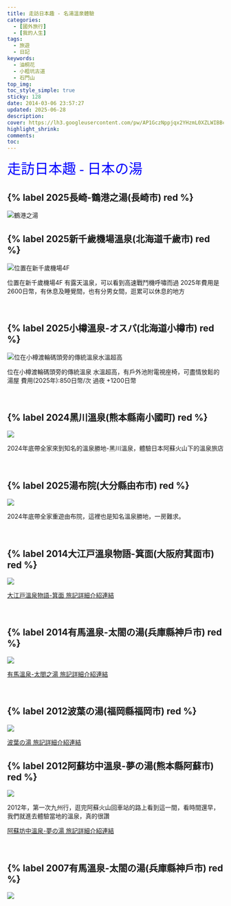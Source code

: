 ```yaml
---
title: 走訪日本趣 - 名湯溫泉體驗
categories:
  - [國外旅行]
  - [我的人生]
tags:
  - 旅遊
  - 日記
keywords:
  - 油桐花
  - 小粗坑古道
  - 石門山
top_img:
toc_style_simple: true
sticky: 128
date: 2014-03-06 23:57:27
updated: 2025-06-28
description:
cover: https://lh3.googleusercontent.com/pw/AP1GczNppjqx2YHzmL0XZLWIBBcHtGnPqwO5LPA4VeXxavbe6woX5UkAfpU2JtL5FNIiL9upeVSMDGwVA8QWKaE2uL-SlNg6TiLfl4JCHSruyZtCqhRWdRZjM6Zz5MED6LwUR-QuNnXD4HfQ0x90loK-ItF5=w1921-h570
highlight_shrink:
comments:
toc:
---
```


<font face="標楷體" color="blue" size="6px">走訪日本趣 - 日本の湯</font>

## {% label 2025長崎-鶴港之湯(長崎市) red %}

![鶴港之湯](https://lh3.googleusercontent.com/pw/AP1GczP8YvI08Eo_f8KdhT7j5lVB2e5AgLHxXNduD1rKWj2kWwJZjqoMwfJAmH8rJ3xooqU5LKMHbCQwr_yb-jM5C7zrFYXtaM7WsjZaL-SlnHe_-YR0CKkhBXGgvSymBCdyn7J8KXM9OxXxRuMJ6zFuSkJsvQ=w1824-h1026-s-no-gm?authuser=0)

## {% label 2025新千歲機場溫泉(北海道千歲市) red %}

![位置在新千歲機場4F](https://lh3.googleusercontent.com/pw/AP1GczO-ag7Wyu7_Nflgrf0PMxgdrnnQDqWBTOebyca7F5yvO6VwRugTTxS4gD6evljk1_O2AhoyHFnu_0gRRUDWB5xZta8l1qzybNBogeriwlO3_jWqTjM6ILHdinodrTJldhEkzX4_zyB_Nj8mmsRMKzaa=w1732-h1026)

位置在新千歲機場4F
有露天溫泉，可以看到高速戰鬥機呼嘯而過
2025年費用是2600日幣，有休息及睡覺間，也有分男女間，逛累可以休息的地方

&nbsp;

## {% label 2025小樽溫泉-オスパ(北海道小樽市) red %}

![位在小樽渡輪碼頭旁的傳統溫泉水溫超高](https://lh3.googleusercontent.com/pw/AP1GczMukGZ4zo79sY1ExerGa7oQ-6bJddLwBFp8RwxMCoXtJdEP2JU_15lh3cnrdwN3GfDhKd5EtksDQFxbk_X_psu_bre_G4E8rq7Xn4iphbBRqiIQ_tZYL7UZXCnwvQSIxwFxhpO-2HTcuOH3h8UStdj0=w1824-h1026)

位在小樽渡輪碼頭旁的傳統溫泉
水溫超高，有戶外池附電視座椅，可盡情放鬆的湯屋
費用(2025年):850日幣/次 過夜 +1200日幣

&nbsp;

## {% label 2024黑川溫泉(熊本縣南小國町) red %}

![](https://lh3.googleusercontent.com/pw/AP1GczNSSbncnCokANKPuJLqAtTnq7ky_cyA6zJH96i864jiHWgj7328oz-yk6xOvBmCsbIbSuId3okU4yDy5VzGpv81qwSh3VCgC-EA7rBY5VBf9wyn9q6XhDxFD2Kjs9NTbeVDIJsBNKfYnFlSF9WiTqvR=w1734-h1026)

2024年底帶全家來到知名的溫泉勝地-黑川溫泉，體驗日本阿蘇火山下的溫泉旅店

&nbsp;

## {% label 2025湯布院(大分縣由布市) red %}

![](https://lh3.googleusercontent.com/pw/AP1GczNC9ZUDj3kx084HL5DpqzpNmAKH9haGQlvLrcc4Gsz_7cZTaSgAblRatG_1r7Hzu4U_HB1IAM37H9XPk222rNi8eDTZYasZx_ONTgcsJvppXg_OHNLtPgKL-rAGk0ioLm0LO5I9eMORel51YarUfhgP=w1734-h1026)

2024年底帶全家重遊由布院，這裡也是知名溫泉勝地，一房難求。

&nbsp;

## {% label 2014大江戸溫泉物語-箕面(大阪府萁面市) red %}

![](https://lh5.googleusercontent.com/-YOmevEghHRI/Uxl171H-XHI/AAAAAAAASRo/2zCxu0PaLac/w1264-h844-no/2014-03-03+18.29.201037.jpg)

[大江戸溫泉物語-箕面 旅記詳細介紹連結](https://nickliu0811.github.io/2014/OsakaEasy3/#Part-4-GO%E6%B3%A1%E6%B9%AF%E5%8E%BB-%E7%AE%95%E9%9D%A2%E6%BA%AB%E6%B3%89-%E5%A4%A7%E6%B1%9F%E6%88%B6%E6%BA%AB%E6%B3%89%E7%89%A9%E8%AA%9E)

&nbsp;

## {% label 2014有馬溫泉-太閤の湯(兵庫縣神戶市) red %}

![](https://lh6.googleusercontent.com/-mc0axSd1lok/UxhgSem9_pI/AAAAAAAASBM/j-wwoKQAKs4/w1500-h844-no/CAM00939.jpg)

[有馬溫泉-太閤之湯 旅記詳細介紹連結](https://nickliu0811.github.io/2014/OsakaEasy3/#GO%E6%B3%A1%E6%B9%AF%E5%8E%BB-%E6%9C%89%E9%A6%AC%E6%BA%AB%E6%B3%89-%E5%A4%AA%E9%96%A4%E4%B9%8B%E6%B9%AF)

&nbsp;

## {% label 2012波葉の湯(福岡縣福岡市) red %}

![](https://lh5.googleusercontent.com/-NZrjMRjujfc/UxnIgljpYeI/AAAAAAAASWM/KaskyvORDo0/w1271-h844-no/2012-05-15+19.22.47.jpg)

[波葉の湯 旅記詳細介紹連結](https://nickliu0811.github.io/2012/%E6%B3%A2%E8%91%89%E4%B9%8B%E6%B9%AF/)
&nbsp;

## {% label 2012阿蘇坊中溫泉-夢の湯(熊本縣阿蘇市) red %}

![](https://lh3.googleusercontent.com/pw/AP1GczN94DUoD0WblBw91sTX9nTsH8L7jzQ8wCCynIBu__CfCJLs4LSa7gggSD9fm66-5BAgd2NGQ27Dtq7RWYnjvwqxPg3GHJmm49r1xmqER4ih-y0k7oa_RkEvsHbzdP08ssudFGl4LBK-1xFI60t57ENO=w1545-h1026)

2012年，第一次九州行，逛完阿蘇火山回車站的路上看到這一間，看時間還早，我們就進去體驗當地的溫泉，真的很讚

[阿蘇坊中溫泉-夢の湯 旅記詳細介紹連結](https://nickliu0811.github.io/2012/%E5%A4%A2%E4%B9%8B%E6%B9%AF-%E5%9D%8A%E4%B8%AD%E6%BA%AB%E6%B3%89/)

&nbsp;

## {% label 2007有馬溫泉-太閤の湯(兵庫縣神戶市) red %}

![](https://lh6.googleusercontent.com/-k4ps84LdjKQ/UxxuRLwY20I/AAAAAAAASik/WII7G6Ry22o/w1184-h888-no/2014-03-04+16.21.582005.jpg)

&nbsp;
